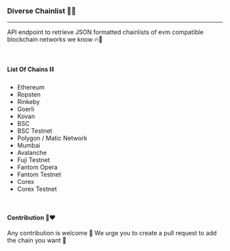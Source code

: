 ### Diverse Chainlist 🌟✨
---
API endpoint to retrieve JSON formatted chainlists of evm compatible blockchain networks we know 🔥🥳

<br/>

#### List Of Chains ⛓
 - Ethereum
 - Ropsten
 - Rinkeby
 - Goerli
 - Kovan
 - BSC
 - BSC Testnet
 - Polygon / Matic Network
 - Mumbai
 - Avalanche
 - Fuji Testnet
 - Fantom Opera
 - Fantom Testnet
 - Corex
 - Corex Testnet

<br/>

#### Contribution 💪❤️
Any contribution is welcome 💯 We urge you to create a pull request to add the chain you want 🥰
